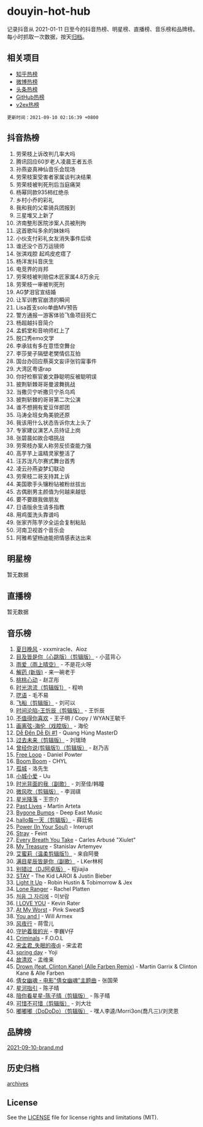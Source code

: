 # douyin-hot-hub

记录抖音从 2021-01-11 日至今的抖音热榜、明星榜、直播榜、音乐榜和品牌榜。每小时抓取一次数据，按天[归档](archives)。

## 相关项目

- [知乎热榜](https://github.com/lonnyzhang423/zhihu-hot-hub)
- [微博热榜](https://github.com/lonnyzhang423/weibo-hot-hub)
- [头条热榜](https://github.com/lonnyzhang423/toutiao-hot-hub)
- [GitHub热榜](https://github.com/lonnyzhang423/github-hot-hub)
- [v2ex热榜](https://github.com/lonnyzhang423/v2ex-hot-hub)


`更新时间：2021-09-10 02:16:39 +0800`

## 抖音热榜

1. 劳荣枝上诉改判几率大吗
1. 腾讯回应60岁老人凌晨王者五杀
1. 孙燕姿真神仙音乐会现场
1. 劳荣枝案受害者家属谈判决结果
1. 劳荣枝被判死刑后当庭痛哭
1. 杨幂同款935柿红绝杀
1. 乡村小乔的彩礼
1. 我和我的父辈骑兵团报到
1. 三星堆又上新了
1. 济南整形医院涉案人员被刑拘
1. 这首歌叫多余的妹妹吗
1. 小伙支付彩礼女友消失事件后续
1. 谁还没个百万运镜师
1. 张淇戏腔 起鸡皮疙瘩了
1. 杨洋发抖音庆生
1. 电竞界的肖邦
1. 劳荣枝被判赔偿木匠家属4.8万余元
1. 劳荣枝一审被判死刑
1. AG梦泪官宣结婚
1. 让军训教官崩溃的瞬间
1. Lisa首支solo单曲MV预告
1. 警方通报一游客体验飞鱼项目死亡
1. 杨超越抖音简介
1. 孟鹤堂和音响师杠上了
1. 脱口秀emo文学
1. 李承铉有多在意悟空舞台
1. 李莎旻子隔壁老樊情侣互拍
1. 国台办回应蔡英文妄评张钧甯事件
1. 大湾区粤语rap
1. 你好检察官姜文静聪明反被聪明误
1. 披荆斩棘哥哥曼波舞挑战
1. 当撒贝宁听撒贝宁杀乌鸡
1. 披荆斩棘的哥哥第二次公演
1. 谁不想拥有爱豆伴郎团
1. 马涛全班女角美貌还原
1. 我该用什么状态告诉你太上头了
1. 专家建议演艺人员持证上岗
1. 张碧晨如故合唱挑战
1. 劳荣枝办案人称劳反侦查能力强
1. 高芋芋上温精灵家整活了
1. 汪苏泷凡尔赛式舞台首秀
1. 凌云孙燕姿梦幻联动
1. 劳荣枝二哥支持其上诉
1. 美国歌手头镶粉钻被粉丝拔出
1. 古偶剧男主颜值为何越来越低
1. 要不要跟我做朋友
1. 日语版余生请多指教
1. 用鸡蛋洗头靠谱吗
1. 张家齐陈芋汐全运会复制粘贴
1. 河南卫视首个音乐会
1. 阿雅希望杨迪能把情感表达出来

## 明星榜

暂无数据

## 直播榜

暂无数据

## 音乐榜

1. [夏日晚风](https://sf6-cdn-tos.douyinstatic.com/obj/tos-cn-ve-2774/48fb12bf307c48afb58ac6c80209ed35) - xxxmiracle、Aioz
1. [目及皆是你（心跳版）（剪辑版）]() - 小蓝背心
1. [雨爱（雨上晴空）]() - 不是花火呀
1. [解药 (新版)]() - 来一碗老于
1. [桃桃心动]() - 赵芷彤
1. [时光洪流（剪辑版1）]() - 程响
1. [呓语]() - 毛不易
1. [飞船（剪辑版）](https://sf3-cdn-tos.douyinstatic.com/obj/tos-cn-ve-2774/a5acdd7e03714ddc936e5e0da63d89e8) - 刘可以
1. [时间沦陷-王忻辰（剪辑版）](https://sf6-cdn-tos.douyinstatic.com/obj/tos-cn-ve-2774/7fa8d0afdac84604b561a6bae3390113) - 王忻辰
1. [不值得你喜欢]() - 王子明 / Copy / WYAN王毓千
1. [画离弦-海伦（戏腔版）](https://sf6-cdn-tos.douyinstatic.com/obj/tos-cn-ve-2774/8f235c63c69940bda737153d8adc152d) - 海伦
1. [Dễ Đến Dễ Đi #1](https://sf6-cdn-tos.douyinstatic.com/obj/tos-cn-ve-2774/4e58392c02f4464b95e03b05e0066366) - Quang Hùng MasterD
1. [过去未来（剪辑版）](https://sf3-cdn-tos.douyinstatic.com/obj/tos-cn-ve-2774/382c23fbfd5a4e43aa8d3d0fb9b5221f) - 刘瑞琦
1. [曾经你说(剪辑版1）（剪辑版）](https://sf6-cdn-tos.douyinstatic.com/obj/tos-cn-ve-2774/009731e932704ed28ba74617e292f8c0) - 赵乃吉
1. [Free Loop](https://sf3-cdn-tos.douyinstatic.com/obj/tos-cn-ve-2774/6bf7cbdca7a54b26983694a314531bd4) - Daniel Powter
1. [Boom Boom](https://sf6-cdn-tos.douyinstatic.com/obj/tos-cn-ve-2774/734a506f0eef41528e2061edc0d8f5a8) - CHYL
1. [孤城]() - 洛先生
1. [小城小爱]() - Uu
1. [时光背面的我（副歌）](https://sf3-cdn-tos.douyinstatic.com/obj/tos-cn-ve-2774/d5c634788d8245f796314952f28e1891) - 刘至佳/韩瞳
1. [微风吹（剪辑版）](https://sf6-cdn-tos.douyinstatic.com/obj/tos-cn-ve-2774/13c7f1a894c1443baad9b835bcb8e4dd) - 李润祺
1. [星光降落](https://sf3-cdn-tos.douyinstatic.com/obj/tos-cn-ve-2774/69c2c0bdd07941bd875538ac21bdbcd4) - 王宗介
1. [Past Lives](https://sf6-cdn-tos.douyinstatic.com/obj/tos-cn-ve-2774/201a624b4b4f47d4ac8c895a2c7aeb32) - Martin Arteta
1. [Bygone Bumps]() - Deep East Music
1. [hallo每一天（剪辑版）](https://sf3-cdn-tos.douyinstatic.com/obj/tos-cn-ve-2774/e212772f9d4842e3a75837471eff7f63) - 薛廷佑
1. [Power (In Your Soul)](https://sf3-cdn-tos.douyinstatic.com/obj/tos-cn-ve-2774/fd7e24a379524831a3735ead41eb0f1f) - Interupt
1. [Stray]() - Feint
1. [Every Breath You Take](https://sf6-cdn-tos.douyinstatic.com/obj/tos-cn-ve-2774/58046ea1ace046738bbc23f1d84e8751) - Carles Arbusé "Xiulet"
1. [My Treasure]() - Stanislav Artemyev
1. [艾蜜莉（温柔剪辑版1）](https://sf6-cdn-tos.douyinstatic.com/obj/tos-cn-ve-2774/e685df7456634d0682d17974d1b47952) - 来自阿曼
1. [满目星辰皆是你（副歌）](https://sf6-cdn-tos.douyinstatic.com/obj/tos-cn-ve-2774/f750c9d3284c45dd99ebf8d39f9dbe68) - LKer林柯
1. [别错过（DJ阿卓版）]() - 程jiajia
1. [STAY](https://sf6-cdn-tos.douyinstatic.com/obj/tos-cn-ve-2774/888b40ee58934cae8d8ed1a96db93c57) - The Kid LAROI & Justin Bieber
1. [Light It Up](https://sf6-cdn-tos.douyinstatic.com/obj/tos-cn-ve-2774/3b77cb7037e54b3dbf432784f1436614) - Robin Hustin & Tobimorrow & Jex
1. [Lone Ranger]() - Rachel Platten
1. [처음 그 자리에](https://sf6-cdn-tos.douyinstatic.com/obj/tos-cn-ve-2774/92900e2313044272b111815ddceef84a) - 이보람
1. [I LOVE YOU](https://sf6-cdn-tos.douyinstatic.com/obj/tos-cn-ve-2774/c302ebd27f31424091e9d2773d742f63) - Kevin Rater
1. [At My Worst](https://sf6-cdn-tos.douyinstatic.com/obj/tos-cn-ve-2774/e27c2d66fe624dd2a0d70f38698e2680) - Pink Sweat$
1. [You and I](https://sf3-cdn-tos.douyinstatic.com/obj/tos-cn-ve-2774/6d41d079cdc24be0b6a3311869b3fa44) - Will Armex
1. [风夜行](https://sf6-cdn-tos.douyinstatic.com/obj/tos-cn-ve-2774/05856beb813a491da6dcf418d1e24e98) - 蒋雪儿
1. [守护着我的光](https://sf3-cdn-tos.douyinstatic.com/obj/tos-cn-ve-2774/9df800f62ae04a7191b9ab23ff6e329b) - 李巍V仔
1. [Criminals](https://sf3-cdn-tos.douyinstatic.com/obj/tos-cn-ve-2774/dce30f7d26074ab78dbef383f6e20d75) - F.O.O.L
1. [宋孟君_失眠的夜dj](https://sf6-cdn-tos.douyinstatic.com/obj/tos-cn-ve-2774/d2b238968cce401280af21ea0f297b94) - 宋孟君
1. [spring day](https://sf3-cdn-tos.douyinstatic.com/obj/tos-cn-ve-2774/793a9bf986df4e26bbf018edef3d68f8) - Yoji
1. [故清欢]() - 孟维来
1. [Drown (feat. Clinton Kane) (Alle Farben Remix)](https://sf3-cdn-tos.douyinstatic.com/obj/tos-cn-ve-2774/62db4107a5a24443a49ba989cba509c2) - Martin Garrix & Clinton Kane & Alle Farben
1. [倩女幽魂 - 电影"倩女幽魂"主题曲](https://sf3-cdn-tos.douyinstatic.com/obj/tos-cn-ve-2774/30315d3f9c6c4098b859cf42378bd804) - 张国荣
1. [星河指引](https://sf3-cdn-tos.douyinstatic.com/obj/tos-cn-ve-2774/0c7f95e91ded42678a6fcb875adf76de) - 陈子晴
1. [陪你看星星-陈子晴（剪辑版）](https://sf6-cdn-tos.douyinstatic.com/obj/tos-cn-ve-2774/697035f8ea2946dc9e2d38a45f00744c) - 陈子晴
1. [可惜不可惜（剪辑版）](https://sf3-cdn-tos.douyinstatic.com/obj/tos-cn-ve-2774/62492952f4274db9ba79d0a07282d70a) - 刘大壮
1. [嘟嘟嘟（DoDoDo）（剪辑版）](https://sf6-cdn-tos.douyinstatic.com/obj/tos-cn-ve-2774/c856ca384e9c4ad2a63a1173e98039b7) - 嘿人李逵/Morri3on(喬凡三)/刘灵恩

## 品牌榜

[2021-09-10-brand.md](archives/2021-09-10-brand.md)

## 历史归档

[archives](archives)

## License

See the [LICENSE](LICENSE) file for license rights and limitations (MIT).
